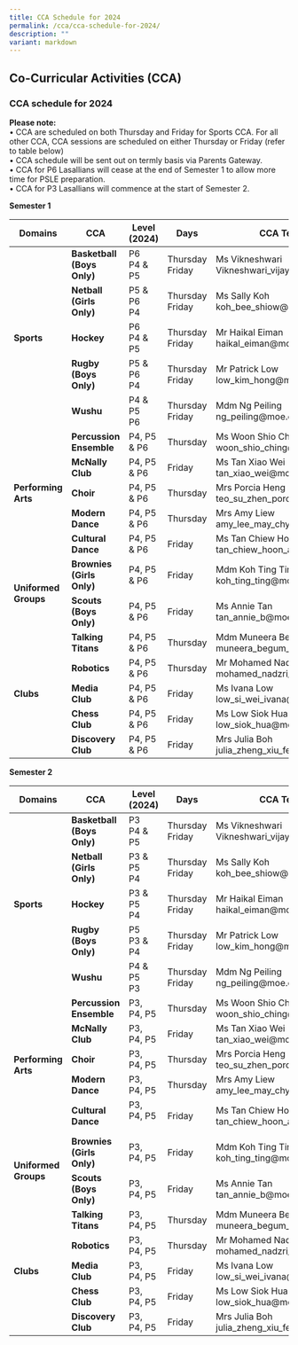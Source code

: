 ```yaml
---
title: CCA Schedule for 2024
permalink: /cca/cca-schedule-for-2024/
description: ""
variant: markdown
---
```

## Co-Curricular&nbsp;Activities&nbsp;(CCA)

### CCA schedule for 2024

**Please note:**&nbsp;<br>
• CCA are scheduled on both Thursday and Friday for Sports CCA. For all other CCA, CCA sessions are scheduled on either Thursday or Friday (refer to table below) &nbsp;<br>
• CCA schedule will be sent out on termly basis via Parents Gateway.&nbsp;<br>
• CCA for P6 Lasallians will cease at the end of Semester 1 to allow more time for PSLE preparation.&nbsp;<br>
• CCA for P3 Lasallians will commence at the start of Semester 2.&nbsp;<br>

**Semester 1**

<table>
<thead>
  <tr>
    <th>Domains</th>
    <th>CCA</th>
    <th>Level (2024)</th>
    <th>Days</th>
    <th>CCA Teacher-in-charge</th>
  </tr>
</thead>
<tbody>
  <tr>
    <td rowspan="5"><b>Sports</b></td>
    <td><b>Basketball<br>(Boys Only)</b></td>
    <td>P6<br>P4 &amp; P5</td>
    <td>Thursday<br>Friday</td>
    <td>Ms Vikneshwari<br>Vikneshwari_vijayakumar@moe.edu.sg</td>
  </tr>
  <tr>
    <td><b>Netball<br>(Girls Only)</b></td>
    <td>P5 &amp; P6<br>P4<br></td>
    <td>Thursday<br>Friday</td>
    <td>Ms Sally Koh<br>koh_bee_shiow@moe.edu.sg</td>
  </tr>
  <tr>
    <td><b>Hockey</b></td>
    <td>P6<br>P4 &amp; P5</td>
    <td>Thursday<br>Friday</td>
    <td>Mr Haikal Eiman<br>haikal_eiman@moe.edu.sg</td>
  </tr>
  <tr>
    <td><b>Rugby<br>(Boys Only)</b></td>
    <td>P5 &amp; P6<br>P4</td>
    <td>Thursday<br>Friday</td>
    <td>Mr Patrick Low<br>low_kim_hong@moe.edu.sg</td>
  </tr>
  <tr>
    <td><b>Wushu</b></td>
    <td>P4 &amp; P5<br>P6</td>
    <td>Thursday<br>Friday</td>
    <td>Mdm Ng Peiling<br>ng_peiling@moe.edu.sg</td>
  </tr>
  <tr>
    <td rowspan="5"><b>Performing Arts</b></td>
    <td><b>Percussion Ensemble</b></td>
    <td>P4, P5 &amp; P6</td>
    <td>Thursday</td>
    <td>Ms Woon Shio Ching<br>woon_shio_ching@moe.edu.sg</td>
  </tr>
  <tr>
    <td><b>McNally Club</b></td>
    <td>P4, P5 &amp; P6</td>
    <td>Friday</td>
    <td>Ms Tan Xiao Wei<br>tan_xiao_wei@moe.edu.sg</td>
  </tr>
  <tr>
    <td><b>Choir</b></td>
    <td>P4, P5 &amp; P6</td>
    <td>Thursday</td>
    <td>Mrs Porcia Heng<br>teo_su_zhen_porcia@moe.edu.sg</td>
  </tr>
  <tr>
    <td><b>Modern Dance</b></td>
    <td>P4, P5 &amp; P6</td>
    <td>Thursday</td>
    <td>Mrs Amy Liew <br>amy_lee_may_chyou@moe.edu.sg</td>
  </tr>
  <tr>
    <td><b>Cultural<br>Dance</b></td>
    <td>P4, P5 &amp; P6</td>
    <td>Friday</td>
    <td>Ms Tan Chiew Hoon<br>tan_chiew_hoon_a@moe.edu.sg</td>
  </tr>
  <tr>
    <td rowspan="2"><b>Uniformed Groups</b></td>
    <td><b>Brownies<br>(Girls Only)</b></td>
    <td>P4, P5 &amp; P6</td>
    <td>Friday</td>
    <td>Mdm Koh Ting Ting<br>koh_ting_ting@moe.edu.sg</td>
  </tr>
  <tr>
    <td><b>Scouts<br>(Boys Only)</b></td>
    <td>P4, P5 &amp; P6</td>
    <td>Friday</td>
    <td>Ms Annie Tan<br>tan_annie_b@moe.edu.sg</td>
  </tr>
  <tr>
    <td rowspan="5"><b>Clubs</b></td>
    <td><b>Talking Titans</b></td>
    <td>P4, P5 &amp; P6</td>
    <td>Thursday</td>
    <td>Mdm Muneera Begum<br>muneera_begum_mohaned_iqba@moe.edu.sg</td>
  </tr>
  <tr>
    <td><b>Robotics</b></td>
    <td>P4, P5 &amp; P6</td>
    <td>Thursday</td>
    <td>Mr Mohamed Nadzri<br>mohamed_nadzri_md_nasir@moe.edu.sg</td>
  </tr>
  <tr>
    <td><b>Media Club</b></td>
    <td>P4, P5 &amp; P6</td>
    <td>Friday</td>
    <td>Ms Ivana Low<br>low_si_wei_ivana@moe.edu.sg</td>
  </tr>
  <tr>
    <td><b>Chess Club</b></td>
    <td>P4, P5 &amp; P6</td>
    <td>Friday</td>
    <td>Ms Low Siok Hua<br>low_siok_hua@moe.edu.sg</td>
  </tr>
  <tr>
    <td><b>Discovery Club</b></td>
    <td>P4, P5 &amp; P6</td>
    <td>Friday</td>
    <td>Mrs Julia Boh<br>julia_zheng_xiu_fen@moe.edu.sg</td>
  </tr>
</tbody>
</table>


**Semester 2**

<table>
<thead>
  <tr>
    <th>Domains</th>
    <th>CCA</th>
    <th>Level (2024)<br></th>
    <th>Days<br></th>
    <th>CCA Teacher-in-charge</th>
  </tr>
</thead>
<tbody>
  <tr>
    <td rowspan="5"><b>Sports</b></td>
    <td><b>Basketball<br>(Boys Only)</b></td>
    <td>P3<br>P4 &amp; P5</td>
    <td>Thursday<br>Friday</td>
    <td>Ms Vikneshwari<br>Vikneshwari_vijayakumar@moe.edu.sg</td>
  </tr>
  <tr>
    <td><b>Netball<br>(Girls Only)</b></td>
    <td>P3 &amp; P5<br>P4<br></td>
    <td>Thursday<br>Friday</td>
    <td>Ms Sally Koh<br>koh_bee_shiow@moe.edu.sg</td>
  </tr>
  <tr>
    <td><b>Hockey</b></td>
    <td>P3 &amp; P5<br>P4</td>
    <td>Thursday<br>Friday</td>
    <td>Mr Haikal Eiman<br>haikal_eiman@moe.edu.sg</td>
  </tr>
  <tr>
    <td><b>Rugby<br>(Boys Only)</b></td>
    <td>P5<br>P3 &amp; P4<br></td>
    <td>Thursday<br>Friday</td>
    <td>Mr Patrick Low<br>low_kim_hong@moe.edu.sg</td>
  </tr>
  <tr>
    <td><b>Wushu</b></td>
    <td>P4 &amp; P5<br>P3</td>
    <td>Thursday<br>Friday</td>
    <td>Mdm Ng Peiling<br>ng_peiling@moe.edu.sg</td>
  </tr>
  <tr>
    <td rowspan="5"><b>Performing Arts</b></td>
    <td><b>Percussion Ensemble</b></td>
    <td>P3, P4, P5</td>
    <td>Thursday</td>
    <td>Ms Woon Shio Ching<br>woon_shio_ching@moe.edu.sg</td>
  </tr>
  <tr>
    <td><b>McNally Club</b></td>
    <td>P3, P4, P5</td>
    <td>Friday</td>
    <td>Ms Tan Xiao Wei<br>tan_xiao_wei@moe.edu.sg<br></td>
  </tr>
  <tr>
    <td><b>Choir</b></td>
    <td>P3, P4, P5</td>
    <td>Thursday</td>
    <td>Mrs Porcia Heng<br>teo_su_zhen_porcia@moe.edu.sg</td>
  </tr>
  <tr>
    <td><b>Modern Dance</b></td>
    <td>P3, P4, P5</td>
    <td>Thursday</td>
    <td>Mrs Amy Liew<br>amy_lee_may_chyou@moe.edu.sg</td>
  </tr>
  <tr>
    <td><b>Cultural  Dance</b></td>
    <td>P3, P4, P5<br><br></td>
    <td>Friday</td>
    <td>Ms Tan Chiew Hoon<br>tan_chiew_hoon_a@moe.edu.sg</td>
  </tr>
  <tr>
    <td rowspan="2"><b>Uniformed Groups</b></td>
    <td><b>Brownies<br>(Girls Only)</b></td>
    <td>P3, P4, P5</td>
    <td>Friday</td>
    <td>Mdm Koh Ting Ting<br>koh_ting_ting@moe.edu.sg</td>
  </tr>
  <tr>
    <td><b>Scouts<br>(Boys Only)</b></td>
    <td>P3, P4, P5</td>
    <td>Friday</td>
    <td>Ms Annie Tan<br>tan_annie_b@moe.edu.sg</td>
  </tr>
  <tr>
    <td rowspan="5"><b>Clubs</b></td>
    <td><b>Talking Titans</b></td>
    <td>P3, P4, P5</td>
    <td>Thursday</td>
    <td>Mdm Muneera Begum<br>muneera_begum_mohaned_iqba@moe.edu.sg</td>
  </tr>
  <tr>
    <td><b>Robotics</b></td>
    <td>P3, P4, P5</td>
    <td>Thursday</td>
    <td>Mr Mohamed Nadzri<br>mohamed_nadzri_md_nasir@moe.edu.sg</td>
  </tr>
  <tr>
    <td><b>Media Club</b></td>
    <td>P3, P4, P5</td>
    <td>Friday</td>
    <td>Ms Ivana Low<br>low_si_wei_ivana@moe.edu.sg</td>
  </tr>
  <tr>
    <td><b>Chess Club</b></td>
    <td>P3, P4, P5</td>
    <td>Friday</td>
    <td>Ms Low Siok Hua<br>low_siok_hua@moe.edu.sg</td>
  </tr>
  <tr>
    <td><b>Discovery Club</b></td>
    <td>P3, P4, P5</td>
    <td>Friday</td>
    <td>Mrs Julia Boh<br>julia_zheng_xiu_fen@moe.edu.sg</td>
  </tr>
</tbody>
</table>